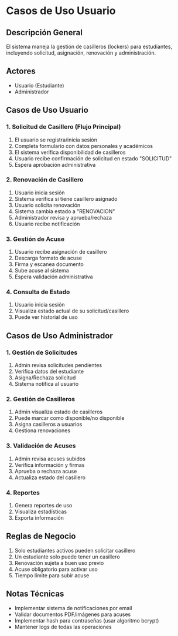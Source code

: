 # Casos de Uso Usuario

## Descripción General
El sistema maneja la gestión de casilleros (lockers) para estudiantes, incluyendo solicitud, asignación, renovación y administración.

## Actores
- Usuario (Estudiante)
- Administrador

## Casos de Uso Usuario

### 1. Solicitud de Casillero (Flujo Principal)
1. El usuario se registra/inicia sesión
2. Completa formulario con datos personales y académicos
3. El sistema verifica disponibilidad de casilleros
4. Usuario recibe confirmación de solicitud en estado "SOLICITUD"
5. Espera aprobación administrativa

### 2. Renovación de Casillero
1. Usuario inicia sesión
2. Sistema verifica si tiene casillero asignado
3. Usuario solicita renovación 
4. Sistema cambia estado a "RENOVACION"
5. Administrador revisa y aprueba/rechaza
6. Usuario recibe notificación

### 3. Gestión de Acuse
1. Usuario recibe asignación de casillero
2. Descarga formato de acuse
3. Firma y escanea documento
4. Sube acuse al sistema
5. Espera validación administrativa

### 4. Consulta de Estado
1. Usuario inicia sesión
2. Visualiza estado actual de su solicitud/casillero
3. Puede ver historial de uso

## Casos de Uso Administrador

### 1. Gestión de Solicitudes
1. Admin revisa solicitudes pendientes
2. Verifica datos del estudiante
3. Asigna/Rechaza solicitud
4. Sistema notifica al usuario

### 2. Gestión de Casilleros
1. Admin visualiza estado de casilleros
2. Puede marcar como disponible/no disponible
3. Asigna casilleros a usuarios
4. Gestiona renovaciones

### 3. Validación de Acuses
1. Admin revisa acuses subidos
2. Verifica información y firmas
3. Aprueba o rechaza acuse
4. Actualiza estado del casillero

### 4. Reportes
1. Genera reportes de uso
2. Visualiza estadísticas
3. Exporta información

## Reglas de Negocio
1. Solo estudiantes activos pueden solicitar casillero
2. Un estudiante solo puede tener un casillero
3. Renovación sujeta a buen uso previo
4. Acuse obligatorio para activar uso
5. Tiempo límite para subir acuse

## Notas Técnicas
- Implementar sistema de notificaciones por email
- Validar documentos PDF/imágenes para acuses
- Implementar hash para contraseñas (usar algoritmo bcrypt)
- Mantener logs de todas las operaciones
